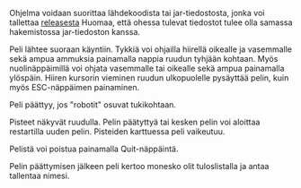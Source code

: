 Ohjelma voidaan suorittaa lähdekoodista tai jar-tiedostosta, jonka voi tallettaa [releasesta](https://github.com/acidmole/last-chance/releases/tag/Final) Huomaa, että ohessa tulevat tiedostot tulee olla samassa hakemistossa jar-tiedoston kanssa.

Peli lähtee suoraan käyntiin. Tykkiä voi ohjailla hiirellä oikealle ja vasemmalle sekä ampua ammuksia painamalla nappia ruudun tyhjään kohtaan. Myös nuolinäppäimillä voi ohjata vasemmalle tai oikealle sekä ampua painamalla ylöspäin. Hiiren kursorin vieminen ruudun ulkopuolelle pysäyttää pelin, kuin myös ESC-näppäimen painaminen.

Peli päättyy, jos "robotit" osuvat tukikohtaan.

Pisteet näkyvät ruudulla. Pelin päätyttyä tai kesken pelin voi aloittaa restartilla uuden pelin. Pisteiden karttuessa peli vaikeutuu.

Pelistä voi poistua painamalla Quit-näppäintä.

Pelin päättymisen jälkeen peli kertoo monesko olit tuloslistalla ja antaa tallentaa nimesi.
